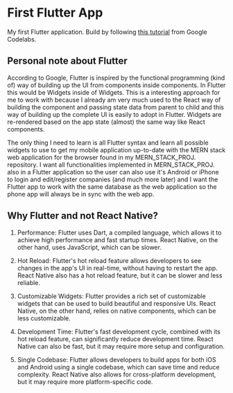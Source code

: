 # First Flutter App

My first Flutter application. Build by following [this tutorial](https://codelabs.developers.google.com/codelabs/flutter-codelab-first#0) from Google Codelabs.

## Personal note about Flutter

According to Google, Flutter is inspired by the functional programming (kind of) way of building up the UI from components inside components. In Flutter this would be Widgets inside of Widgets. This is a interesting approach for me to work with because I already am very much used to the React way of building the component and passing state data from parent to child and this way of building up the complete UI is easily to adopt in Flutter. Widgets are re-rendered based on the app state (almost) the same way like React components.

The only thing I need to learn is all Flutter syntax and learn all possible widgets to use to get my mobile application up-to-date with the MERN stack web application for the browser found in my MERN_STACK_PROJ. repository. I want all functionalities implemented in MERN_STACK_PROJ. also in a Flutter application so the user can also use it's Android or iPhone to login and edit/register companies (and much more later) and I want the Flutter app to work with the same database as the web application so the phone app will always be in sync with the web app.

## Why **Flutter** and not **React Native**?

1. Performance: Flutter uses Dart, a compiled language, which allows it to achieve high performance and fast startup times. React Native, on the other hand, uses JavaScript, which can be slower.

2. Hot Reload: Flutter's hot reload feature allows developers to see changes in the app's UI in real-time, without having to restart the app. React Native also has a hot reload feature, but it can be slower and less reliable.

3. Customizable Widgets: Flutter provides a rich set of customizable widgets that can be used to build beautiful and responsive UIs. React Native, on the other hand, relies on native components, which can be less customizable.

4. Development Time: Flutter's fast development cycle, combined with its hot reload feature, can significantly reduce development time. React Native can also be fast, but it may require more setup and configuration.

5. Single Codebase: Flutter allows developers to build apps for both iOS and Android using a single codebase, which can save time and reduce complexity. React Native also allows for cross-platform development, but it may require more platform-specific code.

